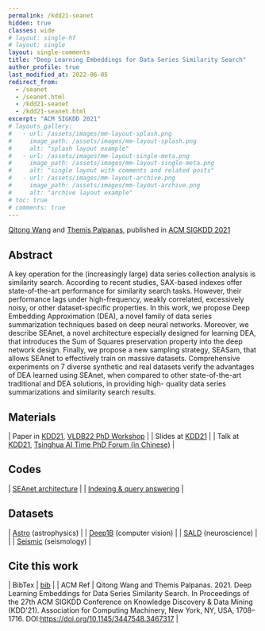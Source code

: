 ```yaml
---
permalink: /kdd21-seanet
hidden: true
classes: wide
# layout: single-hf
# layout: single
layout: single-comments
title: "Deep Learning Embeddings for Data Series Similarity Search"
author_profile: true
last_modified_at: 2022-06-05
redirect_from: 
  - /seanet
  - /seanet.html
  - /kdd21-seanet
  - /kdd21-seanet.html
excerpt: "ACM SIGKDD 2021"
# layouts_gallery:
#   - url: /assets/images/mm-layout-splash.png
#     image_path: /assets/images/mm-layout-splash.png
#     alt: "splash layout example"
#   - url: /assets/images/mm-layout-single-meta.png
#     image_path: /assets/images/mm-layout-single-meta.png
#     alt: "single layout with comments and related posts"
#   - url: /assets/images/mm-layout-archive.png
#     image_path: /assets/images/mm-layout-archive.png
#     alt: "archive layout example"
# toc: true
# comments: true
---
```


[Qitong Wang](https://qtwang.github.io/) and [Themis Palpanas](http://helios.mi.parisdescartes.fr/~themisp/home.html), published in [ACM SIGKDD 2021](https://www.kdd.org/kdd2021/)

## Abstract

A key operation for the (increasingly large) data series collection analysis is similarity search. According to recent studies, SAX-based indexes offer state-of-the-art performance for similarity search tasks. However, their performance lags under high-frequency, weakly correlated, excessively noisy, or other dataset-specific properties. In this work, we propose Deep Embedding Approximation (DEA), a novel family of data series summarization techniques based on deep neural networks. Moreover, we describe SEAnet, a novel architecture especially designed for learning DEA, that introduces the Sum of Squares preservation property into the deep network design. Finally, we propose a new sampling strategy, SEASam, that allows SEAnet to effectively train on massive datasets. Comprehensive experiments on 7 diverse synthetic and real datasets verify the advantages of DEA learned using SEAnet, when compared to other state-of-the-art traditional and DEA solutions, in providing high- quality data series summarizations and similarity search results.

## Materials

| Paper in [KDD21](https://helios2.mi.parisdescartes.fr/~themisp/publications/kdd21-seanet.pdf), [VLDB22 PhD Workshop](https://ceur-ws.org/Vol-3186/paper_4.pdf) |
| Slides at [KDD21](/assets/pdf/kdd21-seanet-slides.pdf) |
| Talk at [KDD21](/assets/video/kdd21-seanet.mp4), [Tsinghua AI Time PhD Forum (in Chinese)](https://www.bilibili.com/video/BV1ub4y1Y7NW?t=1676.4) |

## Codes

| [SEAnet architecture](https://github.com/qtwang/SEAnet) |
| [Indexing & query answering](https://github.com/qtwang/isax-modularized) |

## Datasets

| [Astro](https://swift.gsfc.nasa.gov/results/bs58mon/) (astrophysics) |
| [Deep1B](http://sites.skoltech.ru/compvision/noimi) (computer vision) |
| [SALD](http://fcon_1000.projects.nitrc.org/indi/retro/sald.html) (neuroscience) |  |
| [Seismic](http://ds.iris.edu/data/access/) (seismology) |

## Cite this work

| BibTex | [bib](/assets/bib/kdd21-seanet-acm.bib) |
| ACM Ref | Qitong Wang and Themis Palpanas. 2021. Deep Learning Embeddings for Data Series Similarity Search. In Proceedings of the 27th ACM SIGKDD Conference on Knowledge Discovery & Data Mining (KDD'21). Association for Computing Machinery, New York, NY, USA, 1708–1716. DOI:https://doi.org/10.1145/3447548.3467317 |
